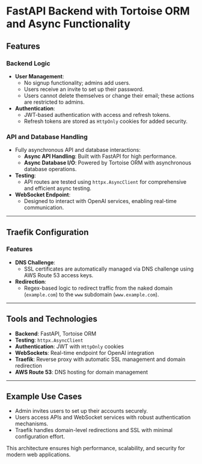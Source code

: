 # FastAPI Backend with Tortoise ORM and Async Functionality

## Features

### Backend Logic

- **User Management**:
  - No signup functionality; admins add users.
  - Users receive an invite to set up their password.
  - Users cannot delete themselves or change their email; these actions are restricted to admins.
- **Authentication**:
  - JWT-based authentication with access and refresh tokens.
  - Refresh tokens are stored as `HttpOnly` cookies for added security.

### API and Database Handling

- Fully asynchronous API and database interactions:
  - **Async API Handling**: Built with FastAPI for high performance.
  - **Async Database I/O**: Powered by Tortoise ORM with asynchronous database operations.
- **Testing**:
  - API routes are tested using `httpx.AsyncClient` for comprehensive and efficient async testing.
- **WebSocket Endpoint**:
  - Designed to interact with OpenAI services, enabling real-time communication.

---

## Traefik Configuration

### Features

- **DNS Challenge**:
  - SSL certificates are automatically managed via DNS challenge using AWS Route 53 access keys.
- **Redirection**:
  - Regex-based logic to redirect traffic from the naked domain (`example.com`) to the `www` subdomain (`www.example.com`).

---

## Tools and Technologies

- **Backend**: FastAPI, Tortoise ORM
- **Testing**: `httpx.AsyncClient`
- **Authentication**: JWT with `HttpOnly` cookies
- **WebSockets**: Real-time endpoint for OpenAI integration
- **Traefik**: Reverse proxy with automatic SSL management and domain redirection
- **AWS Route 53**: DNS hosting for domain management

---

## Example Use Cases

- Admin invites users to set up their accounts securely.
- Users access APIs and WebSocket services with robust authentication mechanisms.
- Traefik handles domain-level redirections and SSL with minimal configuration effort.

This architecture ensures high performance, scalability, and security for modern web applications.
